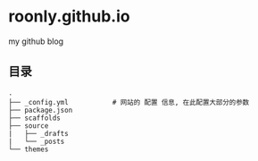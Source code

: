 # roonly.github.io
my github blog



## 目录

```
.
├── _config.yml           # 网站的 配置 信息, 在此配置大部分的参数
├── package.json
├── scaffolds
├── source
|   ├── _drafts
|   └── _posts
└── themes
```
